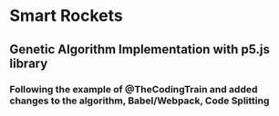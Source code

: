 # Smart Rockets

## Genetic Algorithm Implementation with p5.js library

### Following the example of @TheCodingTrain and added changes to the algorithm, Babel/Webpack, Code Splitting

